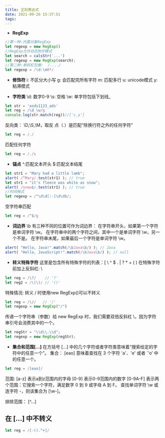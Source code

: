 ```yaml
---
title: 正则表达式
date: 2021-09-26 15:37:51
tags:
---
```

- **RegExp**
```javascript
//第一种:内置对象RegExp
let regexp = new RegExp()
//RegExp允许动态狗仔模式
let search = calsStr('...')
let regexp = new RegExp(search);
//第二种:单斜杠包裹:  /..../
let regexp = /\d:\m0*/
```
- **修饰符**
i: 不区分大小写
g: 会匹配完所有字符
m: 匹配多行
u: unicode模式
y: 粘滞模式

- **字符类**
\d: 数字0-9
\s: 空格
\w: 单字符包括下划线_
```javascript
let str = 'asds1123_ads'
let reg = /\d_\w/g
console.log(str.match(reg))//['s_a']
```
反向类：
\D,\S,\M，取反
点（.）是匹配“除换行符之外的任何字符”
```javascript
let reg = /./
```
匹配任何字符
```javascript
let reg = /./s
```
- **锚点**
^:匹配文本开头
$:匹配文本结尾
```javascript
let str1 = "Mary had a little lamb";
alert( /^Mary/.test(str1) ); // true
let str1 = "it's fleece was white as snow";
alert( /snow$/.test(str1) ); // true
//时间格式
let regexp = /^\d\d[:-]\d\d$/;
```
空字符串匹配
```javascript
let reg = /^$/g
```
- **词边界**
\b
有三种不同的位置可作为词边界：
在字符串开头，如果第一个字符是单词字符 \w。
在字符串中的两个字符之间，其中一个是单词字符 \w，另一个不是。
在字符串末尾，如果最后一个字符是单词字符 \w。
```javascript
alert( "Hello, Java!".match(/\bJava\b/) ); // Java
alert( "Hello, JavaScript!".match(/\bJava\b/) ); // null
```
- **转义特殊字符**
这里是包含所有特殊字符的列表：[ \ ^ $ . | ? * + ( )
在特殊字符前加上反斜杠: \
```javascript
let reg = /\?/    // '?'
let reg2 = /\(\)/ // '()'
```
特殊情况: 转义 / 时使用new RegExp()可以不转义
```javascript
let reg = /\//   // '/'
let regexp = new RegExp("/")
```
传递一个字符串（参数）给 new RegExp 时，我们需要双倍反斜杠 \\，因为字符串引号会消费其中的一个。
```javascript
let regStr = "\\d\\.\\d";
let regexp = new RegExp(regStr);
```

- **集合和范围[...]**
在方括号 […] 中的几个字符或者字符类意味着“搜索给定的字符中的任意一个”。
集合：
[eao] 意味着查找在 3 个字符 'a'、'e' 或者 `‘o’ 中的任意一个。
```javascript
let reg = /[eao]/
```
范围:
[a-z] 表示a到z范围内的字母
[0-9] 表示0-9范围内的数字
[0-9A-F] 表示两个范围：它搜索一个字符，满足数字 0 到 9 或字母 A 到 F。
查找单词字符 \w 或连字符 -，则该集合为 [\w-]。

排除范围： [^...]

## 在 […] 中不转义 ##
```javascript
let reg = /[-().^+]/
```